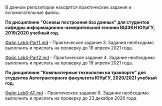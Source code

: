 В данном репозитории находятся практические задания и вспомогательные файлы.

**По дисциплине "Основы построения баз данных" для студентов кафедры информационно-измерительной техники ВШЭКН ЮУрГУ, 2019/2020 учебный год.**

[Файл Lab4-Part1.md](https://github.com/oubush/MySQL_examples/blob/master/Lab4-Part1.md) - Практическое задание 3.
Задания необходимо выполнить и прислать на проверку до 19 апреля 2021 года.

[Файл Lab4-Part2.md](https://github.com/oubush/MySQL_examples/blob/master/Lab4-Part2.md) - Практическое задание 4. 
Задание необходимо выполнить и прислать на проверку до 19 апреля 2021 года.

**По дисциплине "Компьютерные технологии на транпорте" для студентов Автотракторного факультета ЮУрГУ, 2020/2021 учебный год.**

[Файл Lab8-AT.md](https://github.com/oubush/MySQL_examples/blob/master/Lab8-AT.md) - Практическое задание 8.
Задание необходимо выполнить и прислать на проверку до 23 декабря 2020 года.
